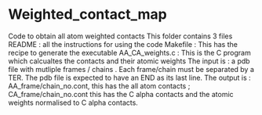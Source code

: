 # Weighted_contact_map
Code to obtain all atom weighted contacts
This folder contains 3 files
README : all the instructions for using the code
Makefile : This has the recipe to generate the executable
AA_CA_weights.c : This is the C program which calcualtes the contacts and their atomic weights
The input is : a pdb file with mutliple frames / chains . Each frame/chain must be separated by a TER. The pdb file is expected to have an END as its last line.
The output is : AA_frame/chain_no.cont, this has the all atom contacts ; CA_frame/chain_no.cont this has the C alpha contacts and the atomic weights normalised to C alpha contacts.
